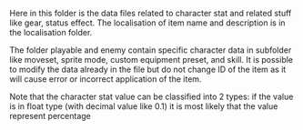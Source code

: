 Here in this folder is the data files related to character stat and related stuff like gear, status effect. The localisation of item name and description is in the localisation folder.

The folder playable and enemy contain specific character data in subfolder like moveset, sprite mode, custom equipment preset, and skill. It is possible to modify the data already in the file but do not change ID of the item as it will cause error or incorrect application of the item.

Note that the character stat value can be classified into 2 types: if the value is in float type (with decimal value like 0.1) it is most likely that the value represent percentage 
